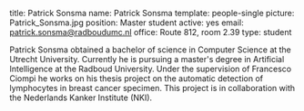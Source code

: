 title: Patrick Sonsma
name: Patrick Sonsma
template: people-single
picture: Patrick_Sonsma.jpg
position: Master student
active: yes
email: patrick.sonsma@radboudumc.nl
office: Route 812, room 2.39
type: student

Patrick Sonsma obtained a bachelor of science in Computer Science at the Utrecht University. Currently he is pursuing a master's degree in Artificial Intelligence at the Radboud University. Under the supervision of Francesco Ciompi he works on his thesis project on the automatic detection of lymphocytes in breast cancer specimen. This project is in collaboration with the Nederlands Kanker Institute (NKI).
